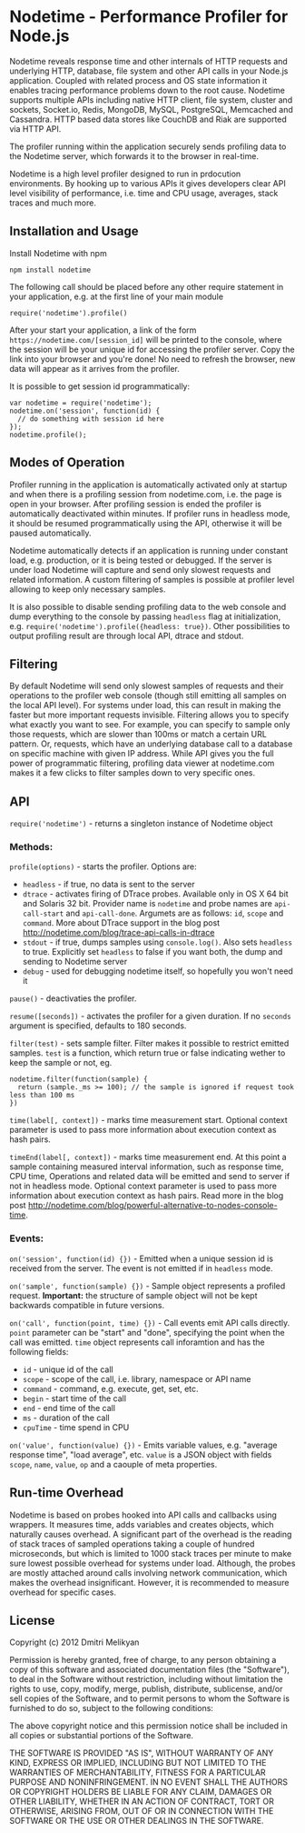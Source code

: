 Nodetime - Performance Profiler for Node.js
===========================================

Nodetime reveals response time and other internals of HTTP requests and underlying HTTP, database, file system and other API calls in your Node.js application. Coupled with related process and OS state information it enables tracing performance problems down to the root cause. Nodetime supports multiple APIs including native HTTP client, file system, cluster and sockets, Socket.io, Redis, MongoDB, MySQL, PostgreSQL, Memcached and Cassandra. HTTP based data stores like CouchDB and Riak are supported via HTTP API. 

The profiler running within the application securely sends profiling data to the Nodetime server, which forwards it to the browser in real-time.

Nodetime is a high level profiler designed to run in prdocution environments. By hooking up to various APIs it gives developers clear API level visibility of performance, i.e. time and CPU usage, averages, stack traces and much more.



## Installation and Usage

Install Nodetime with npm 

    npm install nodetime 

The following call should be placed before any other require statement in your application, e.g. at the first line of your main module

    require('nodetime').profile()

After your start your application, a link of the form `https://nodetime.com/[session_id]` will be printed to the console, where the session will be your unique id for accessing the profiler server. Copy the link into your browser and you're done! No need to refresh the browser, new data will appear as it arrives from the profiler.

It is possible to get session id programmatically:

    var nodetime = require('nodetime');
    nodetime.on('session', function(id) {
      // do something with session id here
    });
    nodetime.profile();



## Modes of Operation

Profiler running in the application is automatically activated only at startup and when there is a profiling session from nodetime.com, i.e. the page is open in your browser. After profiling session is ended the profiler is automatically deactivated within minutes. If profiler runs in headless mode, it should be resumed programmatically using the API, otherwise it will be paused automatically. 

Nodetime automatically detects if an application is running under constant load, e.g. production, or it is being tested or debugged. If the server is under load Nodetime will capture and send only slowest requests and related information. A custom filtering of samples is possible at profiler level allowing to keep only necessary samples.

It is also possible to disable sending profiling data to the web console and dump everything to the console by passing `headless` flag at initialization, e.g. `require('nodetime').profile({headless: true})`. Other possibilities to output profiling result are through local API, dtrace and stdout.


## Filtering

By default Nodetime will send only slowest samples of requests and their operations to the profiler web console (though still emitting all samples on the local API level). For systems under load, this can result in making the faster but more important requests invisible. Filtering allows you to specify what exactly you want to see. For example, you can specify to sample only those requests, which are slower than 100ms or match a certain URL pattern. Or, requests, which have an underlying database call to a database on specific machine with given IP address. While API gives you the full power of programmatic filtering, profiling data viewer at nodetime.com makes it a few clicks to filter samples down to very specific ones. 


## API

`require('nodetime')` - returns a singleton instance of Nodetime object


### Methods:

`profile(options)` - starts the profiler. Options are:

* `headless` - if true, no data is sent to the server
* `dtrace` - activates firing of DTrace probes. Available only in OS X 64 bit and Solaris 32 bit. Provider name is `nodetime` and probe names are `api-call-start` and `api-call-done`. Argumets are as follows: `id`, `scope` and `command`. More about DTrace support in the blog post http://nodetime.com/blog/trace-api-calls-in-dtrace 
* `stdout` - if true, dumps samples using `console.log()`. Also sets `headless` to true. Explicitly set `headless` to false if you want both, the dump and sending to Nodetime server
* `debug` - used for debugging nodetime itself, so hopefully you won't need it

`pause()` - deactivaties the profiler.

`resume([seconds])` - activates the profiler for a given duration. If no `seconds` argument is specified, defaults to 180 seconds.

`filter(test)` - sets sample filter. Filter makes it possible to restrict emitted samples. `test` is a function, which return true or false indicating wether to keep the sample or not, eg.

    nodetime.filter(function(sample) {
      return (sample._ms >= 100); // the sample is ignored if request took less than 100 ms
    })

`time(label[, context])` - marks time measurement start. Optional context parameter is used to pass more information about execution context as hash pairs.

`timeEnd(label[, context])` - marks time measurement end. At this point a sample containing measured interval information, such as response time, CPU time, Operations and related data will be emitted and send to server if not in headless mode. Optional context parameter is used to pass more information about execution context as hash pairs. Read more in the blog post http://nodetime.com/blog/powerful-alternative-to-nodes-console-time.


### Events:

`on('session', function(id) {})` - Emitted when a unique session id is received from the server. The event is not emitted if in `headless` mode.

`on('sample', function(sample) {})` - Sample object represents a profiled request. **Important:** the structure of sample object will not be kept backwards compatible in future versions. 

`on('call', function(point, time) {})` - Call events emit API calls directly. `point` parameter can be "start" and "done", specifying the point when the call was emitted. `time` object represents call inforamtion and  has the following fields:  

* `id` - unique id of the call
* `scope` - scope of the call, i.e. library, namespace or API name
* `command` - command, e.g. execute, get, set, etc.
* `begin` - start time of the call
* `end` - end time of the call
* `ms` - duration of the call
* `cpuTime` - time spend in CPU


`on('value', function(value) {})` - Emits variable values, e.g. "average response time", "load average", etc. `value` is a JSON object with fields `scope`, `name`, `value`, `op` and a caouple of meta properties. 


## Run-time Overhead

Nodetime is based on probes hooked into API calls and callbacks using wrappers. It measures time, adds variables and creates objects, which naturally causes overhead. A significant part of the overhead is the reading of stack traces of sampled operations taking a couple of hundred microseconds, but which is limited to 1000 stack traces per minute to make sure lowest possible overhead for systems under load. Although, the probes are mostly attached around calls involving network communication, which makes the overhead insignificant. However, it is recommended to measure overhead for specific cases.


## License

Copyright (c) 2012 Dmitri Melikyan

Permission is hereby granted, free of charge, to any person obtaining a copy of this software and associated documentation files (the "Software"), to deal in the Software without restriction, including without limitation the rights to use, copy, modify, merge, publish, distribute, sublicense, and/or sell copies of the Software, and to permit persons to whom the Software is furnished to do so, subject to the following conditions:

The above copyright notice and this permission notice shall be included in all copies or substantial portions of the Software.

THE SOFTWARE IS PROVIDED "AS IS", WITHOUT WARRANTY OF ANY KIND, EXPRESS OR IMPLIED, INCLUDING BUT NOT LIMITED TO THE WARRANTIES OF MERCHANTABILITY, FITNESS FOR A PARTICULAR PURPOSE AND NONINFRINGEMENT. IN NO EVENT SHALL THE AUTHORS OR COPYRIGHT HOLDERS BE LIABLE FOR ANY CLAIM, DAMAGES OR OTHER LIABILITY, WHETHER IN AN ACTION OF CONTRACT, TORT OR OTHERWISE, ARISING FROM, OUT OF OR IN CONNECTION WITH THE SOFTWARE OR THE USE OR OTHER DEALINGS IN THE SOFTWARE.

